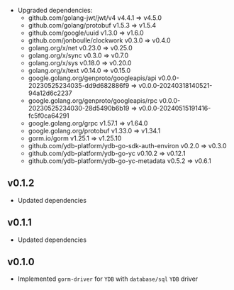 * Upgraded dependencies:
  * github.com/golang-jwt/jwt/v4 v4.4.1 => v4.5.0
  * github.com/golang/protobuf v1.5.3 => v1.5.4
  * github.com/google/uuid v1.3.0 => v1.6.0
  * github.com/jonboulle/clockwork v0.3.0 => v0.4.0
  * golang.org/x/net v0.23.0 => v0.25.0
  * golang.org/x/sync v0.3.0 => v0.7.0
  * golang.org/x/sys v0.18.0 => v0.20.0
  * golang.org/x/text v0.14.0 => v0.15.0
  * google.golang.org/genproto/googleapis/api v0.0.0-20230525234035-dd9d682886f9 => v0.0.0-20240318140521-94a12d6c2237
  * google.golang.org/genproto/googleapis/rpc v0.0.0-20230525234030-28d5490b6b19 => v0.0.0-20240515191416-fc5f0ca64291
  * google.golang.org/grpc v1.57.1 => v1.64.0
  * google.golang.org/protobuf v1.33.0 => v1.34.1
  * gorm.io/gorm v1.25.1 => v1.25.10
  * github.com/ydb-platform/ydb-go-sdk-auth-environ v0.2.0 => v0.3.0
  * github.com/ydb-platform/ydb-go-yc v0.10.2 => v0.12.1
  * github.com/ydb-platform/ydb-go-yc-metadata v0.5.2 => v0.6.1

## v0.1.2
* Updated dependencies

## v0.1.1
* Updated dependencies

## v0.1.0
* Implemented `gorm-driver` for `YDB` with `database/sql` `YDB` driver
